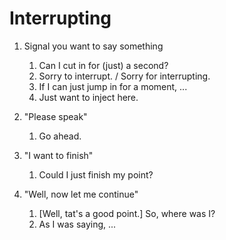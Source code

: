 # Interrupting

1. Signal you want to say something
   1. Can I cut in for (just) a second?
   2. Sorry to interrupt. / Sorry for interrupting.
   3. If I can just jump in for a moment, ...
   4. Just want to inject here.

2. "Please speak"
   1. Go ahead.
3. "I want to finish"
   1. Could I just finish my point?
4. "Well, now let me continue"
   1. [Well, tat's a good point.] So, where was I?
   2. As I was saying, ...